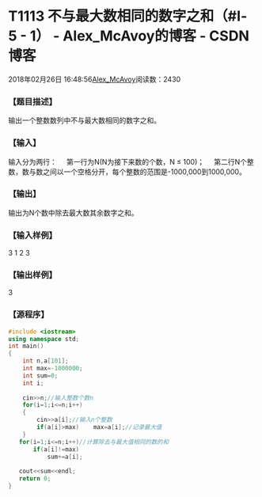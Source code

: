 # T1113	不与最大数相同的数字之和（#Ⅰ- 5 - 1） - Alex_McAvoy的博客 - CSDN博客





2018年02月26日 16:48:56[Alex_McAvoy](https://me.csdn.net/u011815404)阅读数：2430









### 【题目描述】

输出一个整数数列中不与最大数相同的数字之和。


### 【输入】

输入分为两行：
    第一行为N(N为接下来数的个数，N ≤ 100)；
    第二行N个整数，数与数之间以一个空格分开，每个整数的范围是-1000,000到1000,000。


### 【输出】

输出为N个数中除去最大数其余数字之和。


### 【输入样例】

3
1 2 3

### 【输出样例】

3

### 【源程序】

```cpp
#include <iostream>
using namespace std; 
int main() 
{
    int n,a[101];
    int max=-1000000;
    int sum=0;
    int i;
    
    cin>>n;//输入整数个数n
    for(i=1;i<=n;i++)
    {
        cin>>a[i];//输入n个整数
        if(a[i]>max)	max=a[i];//记录最大值
    }
   for(i=1;i<=n;i++)//计算除去与最大值相同的数的和
       if(a[i]!=max)
           sum+=a[i];
    
   cout<<sum<<endl;
   return 0;
}
```






